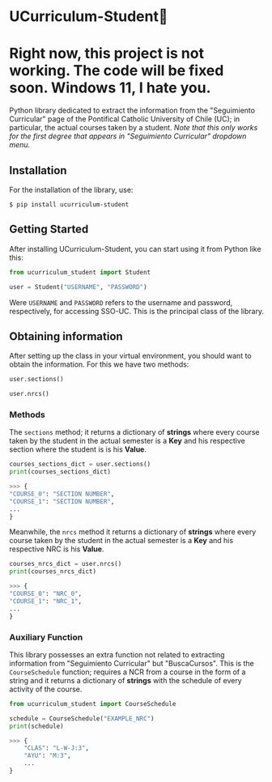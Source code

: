# UCurriculum-Student🧍

# Right now, this project is not working. The code will be fixed soon. Windows 11, I hate you.

Python library dedicated to extract the information from the "Seguimiento Curricular" page of the Pontifical Catholic University of Chile (UC); in particular, the actual courses taken by a student. *Note that this only works for the first degree that appears in "Seguimiento Curricular" dropdown menu.*

## Installation

For the installation of the library, use:

```shell
$ pip install ucurriculum-student
```

## Getting Started

After installing UCurriculum-Student, you can start using it from Python like this:

```python
from ucurriculum_student import Student

user = Student("USERNAME", "PASSWORD")
```
Were `USERNAME` and `PASSWORD` refers to the username and password, respectively, for accessing SSO-UC.
This is the principal class of the library.

## Obtaining information

After setting up the class in your virtual environment, you should want to obtain the information.
For this we have two methods:

```python
user.sections()
```

```python
user.nrcs()
```

### Methods

The `sections` method; it returns a dictionary of **strings** where every course taken by the student in the actual semester is a **Key** and his respective section where the student is is his **Value**.

```python
courses_sections_dict = user.sections()
print(courses_sections_dict)

>>> {
"COURSE_0": "SECTION NUMBER",
"COURSE_1": "SECTION NUMBER",
...
}
```

Meanwhile, the `nrcs` method it returns a dictionary of **strings** where every course taken by the student in the actual semester is a **Key** and his respective NRC is his **Value**.

```python
courses_nrcs_dict = user.nrcs()
print(courses_nrcs_dict)

>>> {
"COURSE_0": "NRC_0",
"COURSE_1": "NRC_1",
...
}
```

### Auxiliary Function

This library possesses an extra function not related to extracting information from "Seguimiento Curricular" but "BuscaCursos". This is the `CourseSchedule` function; requires a NCR from a course in the form of a string and it returns a dictionary of **strings** with the schedule of every activity of the course.

```python
from ucurriculum_student import CourseSchedule

schedule = CourseSchedule("EXAMPLE_NRC")
print(schedule)

>>> {
    "CLAS": "L-W-J:3",
    "AYU": "M:3",
    ...
}
```
